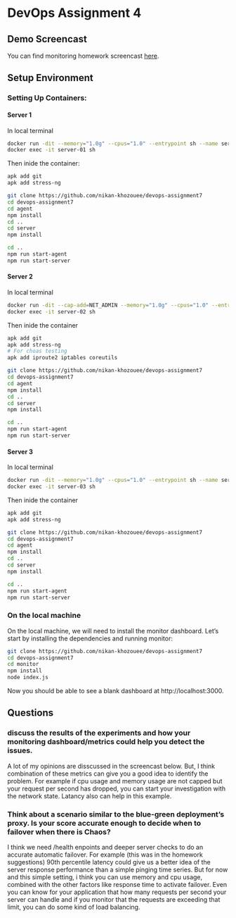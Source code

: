 # DevOps Assignment 4
## Demo Screencast
You can find monitoring homework screencast [here](https://drive.google.com/file/d/1mkykgU0Bv9GGrhxbDYN-8ksQcsVZb2EU/view?usp=sharing).
## Setup Environment
### Setting Up Containers:
#### Server 1
In local terminal
```bash
docker run -dit --memory="1.0g" --cpus="1.0" --entrypoint sh --name server-01 --publish 4001:4001 --publish 5001:5001 node:alpine
docker exec -it server-01 sh
```
Then inide the container:
```bash
apk add git
apk add stress-ng

git clone https://github.com/nikan-khozouee/devops-assignment7
cd devops-assignment7
cd agent
npm install
cd ..
cd server
npm install

cd ..
npm run start-agent
npm run start-server
```

#### Server 2
In local terminal
```bash
docker run -dit --cap-add=NET_ADMIN --memory="1.0g" --cpus="1.0" --entrypoint sh --name server-02 --publish 4002:4001 --publish 5002:5001 node:alpine
docker exec -it server-02 sh
```
Then inide the container
```bash
apk add git
apk add stress-ng
# For choas testing
apk add iproute2 iptables coreutils

git clone https://github.com/nikan-khozouee/devops-assignment7
cd devops-assignment7
cd agent
npm install
cd ..
cd server
npm install

cd ..
npm run start-agent
npm run start-server
```
#### Server 3
In local terminal
```bash
docker run -dit --memory="1.0g" --cpus="1.0" --entrypoint sh --name server-03 --publish 4003:4001 --publish 5003:5001 node:alpine
docker exec -it server-03 sh
```
Then inide the container
```bash
apk add git
apk add stress-ng

git clone https://github.com/nikan-khozouee/devops-assignment7
cd devops-assignment7
cd agent
npm install
cd ..
cd server
npm install

cd ..
npm run start-agent
npm run start-server
```
### On the local machine
On the local machine, we will need to install the monitor dashboard. Let’s start by installing the dependencies and running monitor:

```bash
git clone https://github.com/nikan-khozouee/devops-assignment7
cd devops-assignment7
cd monitor
npm install
node index.js
```

Now you should be able to see a blank dashboard at http://localhost:3000.

## Questions
### discuss the results of the experiments and how your monitoring dashboard/metrics could help you detect the issues.
A lot of my opinions are disscussed in the screencast below. But, I think combination of these metrics can give you a good idea to identify the problem. For example if cpu usage and memory usage are not capped but your request per second has dropped, you can start your investigation with the network state. Latancy also can help in this example.

### Think about a scenario similar to the blue-green deployment’s proxy. Is your score accurate enough to decide when to failover when there is Chaos?
I think we need /health enpoints and deeper server checks to do an accurate automatic failover. For example (this was in the homework suggestions) 90th percentile latency could give us a better idea of the server response performance than a simple pinging time series. But for now and this simple setting, i think you can use memory and cpu usage, combined with the other factors like response time to activate failover. Even you can know for your application that how many requests per second your server can handle and if you monitor that the requests are exceeding that limit, you can do some kind of load balancing.